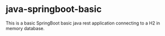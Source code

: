 # java-springboot-basic

This is a basic SpringBoot basic java rest application connecting to a H2 in memory database.
